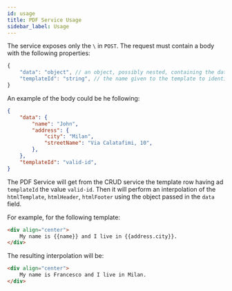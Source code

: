 ```yaml
---
id: usage
title: PDF Service Usage
sidebar_label: Usage
---
```

The service exposes only the `\` in `POST`. The request must contain a body with the following properties:

```javascript
{
    "data": "object", // an object, possibly nested, containing the data to use for text interpolation in the html template
    "templateId": "string", // the name given to the template to identify it within the CRUD.
}
```

An example of the body could be he following:

```json
{
    "data": {
        "name": "John",
        "address": {
            "city": "Milan",
            "streetName": "Via Calatafimi, 10",
        },
    },
    "templateId": "valid-id",
}
```

The PDF Service will get from the CRUD service the template row having ad `templateId` the value `valid-id`.
Then it will perform an interpolation of the `htmlTemplate`, `htmlHeader`, `htmlFooter` using the object passed in the `data` field.

For example, for the following template:

```html
<div align="center">
    My name is {{name}} and I live in {{address.city}}.
</div>
```

The resulting interpolation will be:

```html
<div align="center">
    My name is Francesco and I live in Milan.
</div>
```
